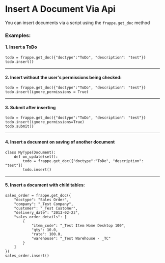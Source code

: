 <!-- add-breadcrumbs -->
# Insert A Document Via Api

You can insert documents via a script using the `frappe.get_doc` method

### Examples:

#### 1. Insert a ToDo

    todo = frappe.get_doc({"doctype":"ToDo", "description": "test"})
    todo.insert()

---

#### 2. Insert without the user's permissions being checked:

    todo = frappe.get_doc({"doctype":"ToDo", "description": "test"})
    todo.insert(ignore_permissions = True)


---

#### 3. Submit after inserting

    todo = frappe.get_doc({"doctype":"ToDo", "description": "test"})
    todo.insert(ignore_permissions=True)
    todo.submit()

---

#### 4. Insert a document on saving of another document

    class MyType(Document):
        def on_update(self):
            todo = frappe.get_doc({"doctype":"ToDo", "description": "test"})
            todo.insert()

----

#### 5. Insert a document with child tables:
    
    sales_order = frappe.get_doc({
        "doctype": "Sales Order", 
        "company": "_Test Company", 
        "customer": "_Test Customer", 
        "delivery_date": "2013-02-23", 
        "sales_order_details": [
            {
                "item_code": "_Test Item Home Desktop 100", 
                "qty": 10.0, 
                "rate": 100.0, 
                "warehouse": "_Test Warehouse - _TC"
            }
        ] 
    })
    sales_order.insert()
